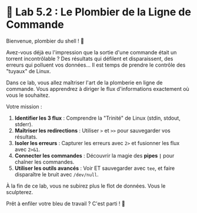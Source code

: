 # 🐧 Lab 5.2 : Le Plombier de la Ligne de Commande

Bienvenue, plombier du shell ! 🔧

Avez-vous déjà eu l'impression que la sortie d'une commande était un torrent incontrôlable ? Des résultats qui défilent et disparaissent, des erreurs qui polluent vos données... Il est temps de prendre le contrôle des "tuyaux" de Linux.

Dans ce lab, vous allez maîtriser l'art de la plomberie en ligne de commande. Vous apprendrez à diriger le flux d'informations exactement où vous le souhaitez.

Votre mission :
1.  **Identifier les 3 flux** : Comprendre la "Trinité" de Linux (stdin, stdout, stderr).
2.  **Maîtriser les redirections** : Utiliser `>` et `>>` pour sauvegarder vos résultats.
3.  **Isoler les erreurs** : Capturer les erreurs avec `2>` et fusionner les flux avec `2>&1`.
4.  **Connecter les commandes** : Découvrir la magie des **pipes `|`** pour chaîner les commandes.
5.  **Utiliser les outils avancés** : Voir ET sauvegarder avec `tee`, et faire disparaître le bruit avec `/dev/null`.

À la fin de ce lab, vous ne subirez plus le flot de données. Vous le sculpterez.

Prêt à enfiler votre bleu de travail ? C'est parti ! 🚀